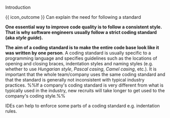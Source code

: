 <span id="title">Introduction</span>

<span id="prereqs"></span>

<span id="outcomes">{{ icon_outcome }} Can explain the need for following a standard</span>

<div id="body">

**One essential way to improve code quality is to follow a consistent style. That is why software engineers usually follow a strict coding standard (aka _style guide_).**

**The aim of a coding standard is to make the entire code base look like it was written by one person**. A coding standard is usually specific to a programming language and specifies guidelines such as the locations of opening and closing braces, indentation styles and naming styles (e.g. whether to use _Hungarian style_, _Pascal casing_, _Camel casing_, etc.). It is important that the whole team/company uses the same coding standard and that the standard is generally not inconsistent with typical industry practices. %%If a company's coding standard is very different from what is typically used in the industry, new recruits will take longer to get used to the company's coding style.%%

<box type="tip" seamless>

IDEs can help to enforce some parts of a coding standard e.g. indentation rules.
</box>

</div>

<div id="extras">
<include src="exercisesPanel.md" boilerplate/>
</div>
